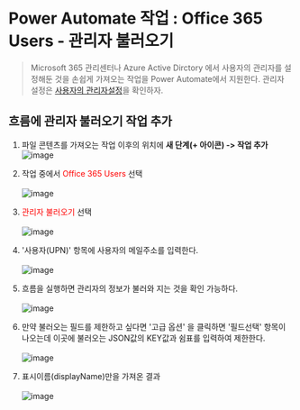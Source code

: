 # Power Automate 작업 : Office 365 Users - 관리자 불러오기
> Microsoft 365 관리센터나 Azure Active Dirctory 에서 사용자의 관리자를 설정해둔 것을 손쉽게 가져오는 작업을 Power Automate에서 지원한다. 관리자 설정은 [사용자의 관리자설정](https://github.com/nanenchanga53/PowerPlatforms/blob/main/%EB%A7%88%EC%9D%B4%ED%81%AC%EB%A1%9C%EC%86%8C%ED%94%84%ED%8A%B8365%EA%B4%80%EB%A6%AC%EC%84%BC%ED%84%B0/%EC%82%AC%EC%9A%A9%EC%9E%90%EA%B4%80%EB%A6%AC%EC%9E%90%EC%84%A4%EC%A0%95.md)을 확인하자.

## 흐름에 관리자 불러오기 작업 추가
1. 파일 콘텐츠를 가져오는 작업 이후의 위치에 **새 단계(+ 아이콘) -> 작업 추가**<br>![image](https://user-images.githubusercontent.com/39551265/155929733-389e36ba-5b77-49c2-ada4-b892d0d1200f.png)<br>

2. 작업 중에서 <span style="color:red">Office 365 Users</span> 선택<br><br>![image](https://user-images.githubusercontent.com/39551265/166902521-2bd83274-eea1-4f2f-b52d-396ae4e26d2c.png)<br>

3. <span style="color:red">관리자 불러오기</span> 선택<br><br>![image](https://user-images.githubusercontent.com/39551265/166903003-75440723-b921-4de4-8c13-3efe5a5ded32.png)<br>


4. '사용자(UPN)' 항목에 사용자의 메일주소를 입력한다.<br><br>![image](https://user-images.githubusercontent.com/39551265/166905300-d0ede962-961f-4f1b-8a29-55b68a63726d.png)<br>

5. 흐름을 실행하면 관리자의 정보가 불러와 지는 것을 확인 가능하다.<br><br>![image](https://user-images.githubusercontent.com/39551265/166905161-456bd01f-af38-4e6f-935a-8bf417f9c449.png)<br>

6. 만약 불러오는 필드를 제한하고 싶다면 '고급 옵션' 을 클릭하면 '필드선택' 항목이 나오는데 이곳에 불러오는 JSON값의 KEY값과 쉼표를 입력하여 제한한다.<br><br>![image](https://user-images.githubusercontent.com/39551265/166906255-357e9089-d4b8-46aa-9228-552290fb558e.png)<br>

7. 표시이름(displayName)만을 가져온 결과<br><br>![image](https://user-images.githubusercontent.com/39551265/166906187-02df4f41-dae4-4153-8798-4a2fd827b027.png)<br>